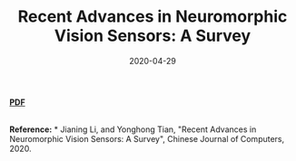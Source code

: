 ﻿---
title: "Recent Advances in Neuromorphic Vision Sensors: A Survey"
collection: publications
permalink: /publication/2020-04-29-neuromorphic-vision-survey
excerpt: 
date: 2020-04-29
venue: Chinese Journal of Computers
paperurl:
citation:
---
<a href="https://jianing-li.github.io/files/2020_cjc_neuromrophic_vision.pdf" target="_blank"><b>PDF</b></a>&emsp;

<br />
<b>Reference:</b>
* Jianing Li, and Yonghong Tian, "Recent Advances in Neuromorphic Vision Sensors: A Survey", Chinese Journal of Computers, 2020.